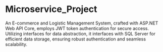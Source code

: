 # Microservice_Project
An E-commerce and Logistic Management System, crafted with ASP.NET Web API Core, employs JWT token authentication for secure access. Utilizing interfaces for data abstraction, it interfaces with SQL Server for efficient data storage, ensuring robust authentication and seamless scalability.

